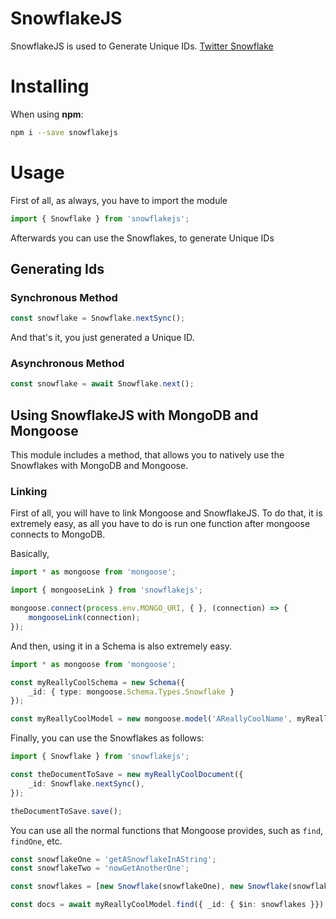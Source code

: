 # SnowflakeJS

SnowflakeJS is used to Generate Unique IDs. [Twitter Snowflake](https://developer.twitter.com/en/docs/basics/twitter-ids)

# Installing

When using **npm**:

```bash
npm i --save snowflakejs
```

# Usage

First of all, as always, you have to import the module 

```ts
import { Snowflake } from 'snowflakejs';
```

Afterwards you can use the Snowflakes, to generate Unique IDs

## Generating Ids

### Synchronous Method

```ts
const snowflake = Snowflake.nextSync();
```

And that's it, you just generated a Unique ID.

### Asynchronous Method

```ts
const snowflake = await Snowflake.next();
```

## Using SnowflakeJS with MongoDB and Mongoose

This module includes a method, that allows you to natively use the Snowflakes with MongoDB and Mongoose.

### Linking

First of all, you will have to link Mongoose and SnowflakeJS. To do that, it is extremely easy, as all you have to do is run one function after mongoose connects to MongoDB.

Basically,

```ts
import * as mongoose from 'mongoose';

import { mongooseLink } from 'snowflakejs';

mongoose.connect(process.env.MONGO_URI, { }, (connection) => {
    mongooseLink(connection);
});
```

And then, using it in a Schema is also extremely easy.

```ts
import * as mongoose from 'mongoose';

const myReallyCoolSchema = new Schema({
    _id: { type: mongoose.Schema.Types.Snowflake }
});

const myReallyCoolModel = new mongoose.model('AReallyCoolName', myReallyCoolSchema);
```

Finally, you can use the Snowflakes as follows:

```ts
import { Snowflake } from 'snowflakejs';

const theDocumentToSave = new myReallyCoolDocument({
    _id: Snowflake.nextSync(),
});

theDocumentToSave.save();
```

You can use all the normal functions that Mongoose provides, such as `find`, `findOne`, etc.

```ts
const snowflakeOne = 'getASnowflakeInAString';
const snowflakeTwo = 'nowGetAnotherOne';

const snowflakes = [new Snowflake(snowflakeOne), new Snowflake(snowflakeTwo)]

const docs = await myReallyCoolModel.find({ _id: { $in: snowflakes }}).exec();
```
